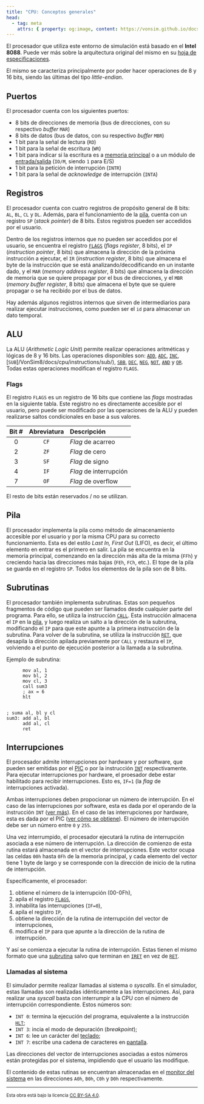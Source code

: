 ```yaml
---
title: "CPU: Conceptos generales"
head:
  - tag: meta
    attrs: { property: og:image, content: https://vonsim.github.io/docs/og/cpu.png }
---
```


El procesador que utiliza este entorno de simulación está basado en el **Intel 8088**. Puede ver más sobre la arquitectura original del mismo en su [hoja de especificaciones](https://www.ceibo.com/eng/datasheets/Intel-8088-Data-Sheet.pdf).

El mismo se caracteriza principalmente por poder hacer operaciones de 8 y 16 bits, siendo las últimas del tipo _little-endian_.

## Puertos

El procesador cuenta con los siguientes puertos:

- 8 bits de direcciones de memoria (bus de direcciones, con su respectivo _buffer_ `MAR`)
- 8 bits de datos (bus de datos, con su respectivo _buffer_ `MBR`)
- 1 bit para la señal de lectura (`RD`)
- 1 bit para la señal de escritura (`WR`)
- 1 bit para indicar si la escritura es a [memoria principal](/VonSim8/docs/memory/) o a un módulo de [entrada/salida](/VonSim8/docs/io/modules/) (`IO/M`, siendo `1` para E/S)
- 1 bit para la petición de interrupción (`INTR`)
- 1 bit para la señal de _acknowledge_ de interrupción (`INTA`)

## Registros

El procesador cuenta con cuatro registros de propósito general de 8 bits: `AL`, `BL`, `CL` y `DL`. Además, para el funcionamiento de la [pila](#pila), cuenta con un registro `SP` (_stack pointer_) de 8 bits. Estos registros pueden ser accedidos por el usuario.

Dentro de los registros internos que no pueden ser accedidos por el usuario, se encuentra el registro [`FLAGS`](#flags) (_flags register_, 8 bits), el `IP` (_instruction pointer_, 8 bits) que almacena la dirección de la próxima instrucción a ejecutar, el `IR` (_instruction register_, 8 bits) que almacena el byte de la instrucción que se está analizando/decodificando en un instante dado, y el `MAR` (_memory address register_, 8 bits) que almacena la dirección de memoria que se quiere propagar por el bus de direcciones, y el `MBR` (_memory buffer register_, 8 bits) que almacena el byte que se quiere propagar o se ha recibido por el bus de datos.

Hay además algunos registros internos que sirven de intermediarios para realizar ejecutar instrucciones, como pueden ser el `id` para almacenar un dato temporal.

## ALU

La ALU (_Arithmetic Logic Unit_) permite realizar operaciones aritméticas y lógicas de 8 y 16 bits. Las operaciones disponibles son: [`ADD`](/VonSim8/VonSim8/docs/cpu/instructions/add/), [`ADC`](/VonSim8/docs/cpu/instructions/adc/), [`INC`](/VonSim8/docs/cpu/instructions/inc/), [`SUB`]/VonSim8/docs/cpu/instructions/sub/), [`SBB`](/VonSim8/docs/cpu/instructions/sbb/), [`DEC`](/VonSim8/docs/cpu/instructions/dec/), [`NEG`](/VonSim8/docs/cpu/instructions/neg/), [`NOT`](/VonSim8/docs/cpu/instructions/not/), [`AND`](/VonSim8/docs/cpu/instructions/and/) y [`OR`](/VonSim8/docs/cpu/instructions/or/). Todas estas operaciones modifican el registro `FLAGS`.

### Flags

El registro `FLAGS` es un registro de 16 bits que contiene las _flags_ mostradas en la siguiente tabla. Este registro no es directamente accesible por el usuario, pero puede ser modificado por las operaciones de la ALU y pueden realizarse saltos condicionales en base a sus valores.

| Bit # | Abreviatura | Descripción            |
| :---: | :---------: | :--------------------- |
|   0   |    `CF`     | _Flag_ de acarreo      |
|   2   |    `ZF`     | _Flag_ de cero         |
|   3   |    `SF`     | _Flag_ de signo        |
|   4   |    `IF`     | _Flag_ de interrupción |
|   7   |    `OF`     | _Flag_ de overflow     |

El resto de bits están reservados / no se utilizan.

## Pila

El procesador implementa la pila como método de almacenamiento accesible por el usuario y por la misma CPU para su correcto funcionamiento. Esta es del estilo _Last In, First Out_ (LIFO), es decir, el último elemento en entrar es el primero en salir. La pila se encuentra en la memoria principal, comenzando en la dirección más alta de la misma (`FFh`) y creciendo hacia las direcciones más bajas (`FEh`, `FCh`, etc.). El tope de la pila se guarda en el registro `SP`. Todos los elementos de la pila son de 8 bits.

## Subrutinas

El procesador también implementa subrutinas. Estas son pequeños fragmentos de código que pueden ser llamados desde cualquier parte del programa. Para ello, se utiliza la instrucción [`CALL`](/VonSim8/docs/cpu/instructions/call/). Esta instrucción almacena el `IP` en la [pila](#pila), y luego realiza un salto a la dirección de la subrutina, modificando el `IP` para que este apunte a la primera instrucción de la subrutina. Para volver de la subrutina, se utiliza la instrucción [`RET`](/VonSim8/docs/cpu/instructions/ret/), que desapila la dirección apilada previamente por `CALL` y restaura el `IP`, volviendo a el punto de ejecución posterior a la llamada a la subrutina.

Ejemplo de subrutina:

```vonsim
      mov al, 1
      mov bl, 2
      mov cl, 3
      call sum3
      ; ax = 6
      hlt


; suma al, bl y cl
sum3: add al, bl
      add al, cl
      ret

```

## Interrupciones

El procesador admite interrupciones por hardware y por software, que pueden ser emitidas por el [PIC](/VonSim8/docs/io/modules/pic/) o por la instrucción [`INT`](/VonSim8/docs/cpu/instructions/int/) respectivamente. Para ejecutar interrupciones por hardware, el proesador debe estar habilitado para recibir interrupciones. Esto es, `IF=1` (la _flag_ de interrupciones activada).

Ambas interrupciones deben propocionar un número de interrupción. En el caso de las interrupciones por software, esta es dada por el operando de la instrucción `INT` ([ver más](/VonSim8/docs/cpu/instructions/int/)). En el caso de las interrupciones por hardware, esta es dada por el PIC ([ver cómo se obtiene](/VonSim8/docs/io/modules/pic/#funcionamiento)). El número de interrupción debe ser un número entre `0` y `255`.

Una vez interrumpido, el procesador ejecutará la rutina de interrupción asociada a ese número de interrupción. La dirección de comienzo de esta rutina estará almacenada en el vector de interrupciones. Este vector ocupa las celdas `00h` hasta `0Fh` de la memoria principal, y cada elemento del vector tiene 1 byte de largo y se corresponde con la dirección de inicio de la rutina de interrupción.

Específicamente, el procesador:

1. obtiene el número de la interrupción (00-0Fh),
2. apila el registro [`FLAGS`](#flags),
3. inhabilita las interrupciones (`IF=0`),
4. apila el registro `IP`,
5. obtiene la dirección de la rutina de interrupción del vector de interrupciones,
6. modifica el `IP` para que apunte a la dirección de la rutina de interrupción.

Y así se comienza a ejecutar la rutina de interrupción. Estas tienen el mismo formato que una [subrutina](#subrutinas) salvo que terminan en [`IRET`](/VonSim8/docs/cpu/instructions/iret/) en vez de [`RET`](/VonSim8/docs/cpu/instructions/ret/).

### Llamadas al sistema

El simulador permite realizar llamadas al sistema o _syscalls_. En el simulador, estas llamadas son realizadas idénticamente a las interrupciones. Así, para realizar una _syscall_ basta con interrumpir a la CPU con el número de interrupción correspondiente. Estos números son:

- `INT 0`: termina la ejecución del programa, equivalente a la instrucción [`HLT`](/VonSim8/docs/cpu/instructions/hlt/);
- `INT 3`: incia el modo de depuración (_breakpoint_);
- `INT 6`: lee un carácter del [teclado](/VonSim8/docs/io/devices/keyboard/);
- `INT 7`: escribe una cadena de caracteres en [pantalla](/VonSim8/docs/io/devices/screen/).

Las direcciones del vector de interrupciones asociadas a estos números están protegidas por el sistema, impidiendo que el usuario las modifique.

El contenido de estas rutinas se encuentran almacenadas en el [monitor del sistema](/VonSim8/docs/memory/) en las direcciones `A0h`, `B0h`, `C0h` y `D0h` respectivamente.

---

<small>Esta obra está bajo la licencia <a target="_blank" rel="license noopener noreferrer" href="http://creativecommons.org/licenses/by-sa/4.0/">CC BY-SA 4.0</a>.</small>
